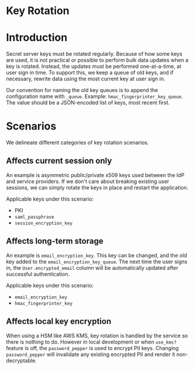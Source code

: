 Key Rotation
=============

# Introduction

Secret server keys must be rotated regularly. Because of how some keys are used,
it is not practical or possible to perform bulk data updates when
a key is rotated. Instead, the updates must be performed one-at-a-time,
at user sign in time. To support this, we keep a queue of old keys, and if necessary,
rewrite data using the most current key at user sign in.

Our convention for naming the old key queues is to append the configuration name
with `_queue`. Example: `hmac_fingerprinter_key_queue`. The value
should be a JSON-encoded list of keys, most recent first.

# Scenarios

We delineate different categories of key rotation scenarios.

## Affects current session only

An example is asymmetric public/private x509 keys used between the IdP and service
providers. If we don't care about breaking existing user sessions, we can simply
rotate the keys in place and restart the application.

Applicable keys under this scenario:

* PKI
* `saml_passphrase`
* `session_encryption_key`

## Affects long-term storage

An example is `email_encryption_key`. This key can be changed, and the old key added
to the `email_encryption_key_queue`. The next time the user signs in,
the `User.encrypted_email` column will be automatically updated after successful
authentication.

Applicable keys under this scenario:

* `email_encryption_key`
* `hmac_fingerprinter_key`

## Affects local key encryption

When using a HSM like AWS KMS, key rotation is handled by the service so there is nothing
to do. However in local development or when `use_kms?` feature is off,
the `password_pepper` is used to encrypt PII keys. Changing `password_pepper` will invalidate
any existing encrypted PII and render it non-decryptable.

